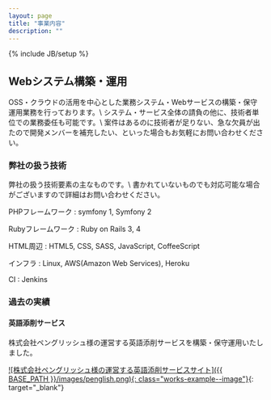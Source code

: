 ```yaml
---
layout: page
title: "事業内容"
description: ""
---
```

{% include JB/setup %}

## Webシステム構築・運用

OSS・クラウドの活用を中心とした業務システム・Webサービスの構築・保守運用業務を行っております。\\
システム・サービス全体の請負の他に、技術者単位での業務委任も可能です。\\
案件はあるのに技術者が足りない、急な欠員が出たので開発メンバーを補充したい、といった場合もお気軽にお問い合わせください。


### 弊社の扱う技術

弊社の扱う技術要素の主なものです。\\
書かれていないものでも対応可能な場合がございますので詳細はお問い合わせください。

PHPフレームワーク
: symfony 1, Symfony 2

Rubyフレームワーク
: Ruby on Rails 3, 4

HTML周辺
: HTML5, CSS, SASS, JavaScript, CoffeeScript

インフラ
: Linux, AWS(Amazon Web Services), Heroku

CI
: Jenkins


### 過去の実績

#### 英語添削サービス

株式会社ペングリッシュ様の運営する英語添削サービスを構築・保守運用いたしました。

[![株式会社ペングリッシュ様の運営する英語添削サービスサイト]({{ BASE_PATH }}/images/penglish.png){: class="works-example--image"}](https://www.penglish.co.jp){: target="_blank"}

